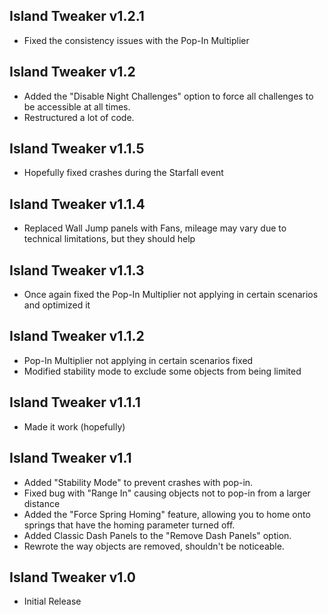 ## Island Tweaker v1.2.1
- Fixed the consistency issues with the Pop-In Multiplier

## Island Tweaker v1.2
- Added the "Disable Night Challenges" option to force all challenges to be accessible at all times.
- Restructured a lot of code.

## Island Tweaker v1.1.5
- Hopefully fixed crashes during the Starfall event

## Island Tweaker v1.1.4
- Replaced Wall Jump panels with Fans, mileage may vary due to technical limitations, but they should help

## Island Tweaker v1.1.3
- Once again fixed the Pop-In Multiplier not applying in certain scenarios and optimized it

## Island Tweaker v1.1.2
- Pop-In Multiplier not applying in certain scenarios fixed
- Modified stability mode to exclude some objects from being limited

## Island Tweaker v1.1.1
- Made it work (hopefully)

## Island Tweaker v1.1
- Added "Stability Mode" to prevent crashes with pop-in.
- Fixed bug with "Range In" causing objects not to pop-in from a larger distance
- Added the "Force Spring Homing" feature, allowing you to home onto springs that have the homing parameter turned off.
- Added Classic Dash Panels to the "Remove Dash Panels" option.
- Rewrote the way objects are removed, shouldn't be noticeable.

## Island Tweaker v1.0
- Initial Release